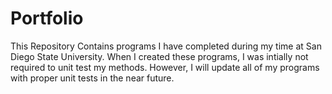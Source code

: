 # Portfolio
This Repository Contains programs I have completed during my time at San Diego State University.
When I created these programs, I was intially not required to unit test my methods. However, I will update all of my programs with proper unit tests in the near future.

